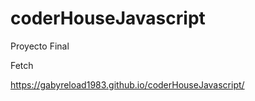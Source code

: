# coderHouseJavascript

Proyecto Final

Fetch

https://gabyreload1983.github.io/coderHouseJavascript/
